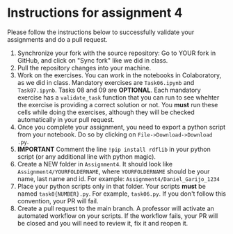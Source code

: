 # Instructions for assignment 4
Please follow the instructions below to successfully validate your assignments and do a pull request.

1. Synchronize your fork with the source repository: Go to YOUR fork in GitHub, and click on "Sync fork" like we did in class.
2. Pull the repository changes into your machine.
3. Work on the exercises. You can work in the notebooks in Colaboratory, as we did in class.  Mandatory exercises are `Task06.ipynb` and `Task07.ipynb`. Tasks 08 and 09 are **OPTIONAL**. Each mandatory exercise has a `validate_task` function that you can run to see whehter the exercise is providing a correct solution or not. You **must** run these cells while doing the exercises, although they will be checked automatically in your pull request.
4. Once you complete your assignment, you need to export a python script from your notebook. Do so by clicking on `File->Download->Download .py`.
5. **IMPORTANT** Comment the line `!pip install rdflib` in your python script (or any additional line with python magic).
6. Create a NEW folder in `Assignment4`. It should look like `Assignment4/YOURFOLDERNAME`, where `YOURFOLDERNAME` should be your name, last name and id. For example: `Assignment4/Daniel_Garijo_1234`
7. Place your python scripts only in that folder. Your scripts **must** be named `task0{NUMBER}.py`. For example, `task06.py`. If you don't follow this convention, your PR will fail. 
8. Create a pull request to the main branch. A professor will activate an automated workflow on your scripts. If the workflow fails, your PR will be closed and you will need to review it, fix it and reopen it.
